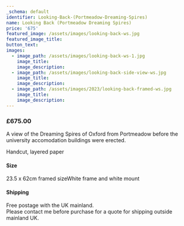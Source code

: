 ```yaml
---
_schema: default
identifier: Looking-Back-(Portmeadow-Dreaming-Spires)
name: Looking Back (Portmeadow Dreaming Spires)
price: '675'
featured_image: /assets/images/looking-back-ws.jpg
featured_image_title:
button_text:
images:
  - image_path: /assets/images/looking-back-ws-1.jpg
    image_title:
    image_description:
  - image_path: /assets/images/looking-back-side-view-ws.jpg
    image_title:
    image_description:
  - image_path: /assets/images/2023/looking-back-framed-ws.jpg
    image_title:
    image_description:
---
```

### **£675.00**



A view of the Dreaming Spires of Oxford from Portmeadow before the university accomodation buildings were erected.

Handcut, layered paper

#### Size

23\.5 x 62cm framed sizeWhite frame and white mount

#### Shipping

Free postage with the UK mainland.<br>Please contact me before purchase for a quote for shipping outside mainland UK.